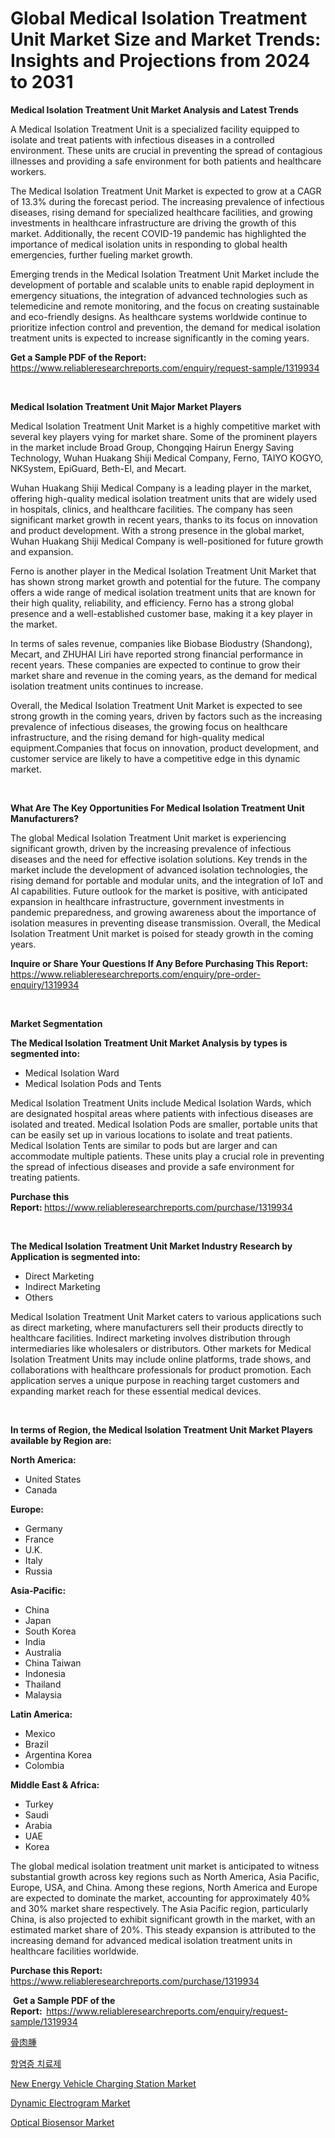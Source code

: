 <p><h1>Global Medical Isolation Treatment Unit Market Size and Market Trends: Insights and Projections from 2024 to 2031</h1></p><p><strong>Medical Isolation Treatment Unit Market Analysis and Latest Trends</strong></p>
<p><p>A Medical Isolation Treatment Unit is a specialized facility equipped to isolate and treat patients with infectious diseases in a controlled environment. These units are crucial in preventing the spread of contagious illnesses and providing a safe environment for both patients and healthcare workers.</p><p>The Medical Isolation Treatment Unit Market is expected to grow at a CAGR of 13.3% during the forecast period. The increasing prevalence of infectious diseases, rising demand for specialized healthcare facilities, and growing investments in healthcare infrastructure are driving the growth of this market. Additionally, the recent COVID-19 pandemic has highlighted the importance of medical isolation units in responding to global health emergencies, further fueling market growth.</p><p>Emerging trends in the Medical Isolation Treatment Unit Market include the development of portable and scalable units to enable rapid deployment in emergency situations, the integration of advanced technologies such as telemedicine and remote monitoring, and the focus on creating sustainable and eco-friendly designs. As healthcare systems worldwide continue to prioritize infection control and prevention, the demand for medical isolation treatment units is expected to increase significantly in the coming years.</p></p>
<p><strong>Get a Sample PDF of the Report:&nbsp;</strong> <a href="https://www.reliableresearchreports.com/enquiry/request-sample/1319934">https://www.reliableresearchreports.com/enquiry/request-sample/1319934</a></p>
<p>&nbsp;</p>
<p><strong>Medical Isolation Treatment Unit Major Market Players</strong></p>
<p><p>Medical Isolation Treatment Unit Market is a highly competitive market with several key players vying for market share. Some of the prominent players in the market include Broad Group, Chongqing Hairun Energy Saving Technology, Wuhan Huakang Shiji Medical Company, Ferno, TAIYO KOGYO, NKSystem, EpiGuard, Beth-El, and Mecart.</p><p>Wuhan Huakang Shiji Medical Company is a leading player in the market, offering high-quality medical isolation treatment units that are widely used in hospitals, clinics, and healthcare facilities. The company has seen significant market growth in recent years, thanks to its focus on innovation and product development. With a strong presence in the global market, Wuhan Huakang Shiji Medical Company is well-positioned for future growth and expansion.</p><p>Ferno is another player in the Medical Isolation Treatment Unit Market that has shown strong market growth and potential for the future. The company offers a wide range of medical isolation treatment units that are known for their high quality, reliability, and efficiency. Ferno has a strong global presence and a well-established customer base, making it a key player in the market.</p><p>In terms of sales revenue, companies like Biobase Biodustry (Shandong), Mecart, and ZHUHAI Liri have reported strong financial performance in recent years. These companies are expected to continue to grow their market share and revenue in the coming years, as the demand for medical isolation treatment units continues to increase.</p><p>Overall, the Medical Isolation Treatment Unit Market is expected to see strong growth in the coming years, driven by factors such as the increasing prevalence of infectious diseases, the growing focus on healthcare infrastructure, and the rising demand for high-quality medical equipment.Companies that focus on innovation, product development, and customer service are likely to have a competitive edge in this dynamic market.</p></p>
<p>&nbsp;</p>
<p><strong>What Are The Key Opportunities For Medical Isolation Treatment Unit Manufacturers?</strong></p>
<p><p>The global Medical Isolation Treatment Unit market is experiencing significant growth, driven by the increasing prevalence of infectious diseases and the need for effective isolation solutions. Key trends in the market include the development of advanced isolation technologies, the rising demand for portable and modular units, and the integration of IoT and AI capabilities. Future outlook for the market is positive, with anticipated expansion in healthcare infrastructure, government investments in pandemic preparedness, and growing awareness about the importance of isolation measures in preventing disease transmission. Overall, the Medical Isolation Treatment Unit market is poised for steady growth in the coming years.</p></p>
<p><strong>Inquire or Share Your Questions If Any Before Purchasing This Report:</strong> <a href="https://www.reliableresearchreports.com/enquiry/pre-order-enquiry/1319934">https://www.reliableresearchreports.com/enquiry/pre-order-enquiry/1319934</a></p>
<p>&nbsp;</p>
<p><strong>Market Segmentation</strong></p>
<p><strong>The Medical Isolation Treatment Unit Market Analysis by types is segmented into:</strong></p>
<p><ul><li>Medical Isolation Ward</li><li>Medical Isolation Pods and Tents</li></ul></p>
<p><p>Medical Isolation Treatment Units include Medical Isolation Wards, which are designated hospital areas where patients with infectious diseases are isolated and treated. Medical Isolation Pods are smaller, portable units that can be easily set up in various locations to isolate and treat patients. Medical Isolation Tents are similar to pods but are larger and can accommodate multiple patients. These units play a crucial role in preventing the spread of infectious diseases and provide a safe environment for treating patients.</p></p>
<p><strong>Purchase this Report:&nbsp;</strong><a href="https://www.reliableresearchreports.com/purchase/1319934">https://www.reliableresearchreports.com/purchase/1319934</a></p>
<p>&nbsp;</p>
<p><strong>The Medical Isolation Treatment Unit Market Industry Research by Application is segmented into:</strong></p>
<p><ul><li>Direct Marketing</li><li>Indirect Marketing</li><li>Others</li></ul></p>
<p><p>Medical Isolation Treatment Unit Market caters to various applications such as direct marketing, where manufacturers sell their products directly to healthcare facilities. Indirect marketing involves distribution through intermediaries like wholesalers or distributors. Other markets for Medical Isolation Treatment Units may include online platforms, trade shows, and collaborations with healthcare professionals for product promotion. Each application serves a unique purpose in reaching target customers and expanding market reach for these essential medical devices.</p></p>
<p>&nbsp;</p>
<p><strong>In terms of Region, the Medical Isolation Treatment Unit Market Players available by Region are:</strong></p>
<p>
    <p> <strong> North America: </strong>
        <ul>
            <li>United States</li>
            <li>Canada</li>
        </ul>
        </p> 
    <p> <strong> Europe: </strong>
        <ul>
            <li>Germany</li>
            <li>France</li>
            <li>U.K.</li>
            <li>Italy</li>
            <li>Russia</li>
        </ul>
        </p> 
    <p> <strong> Asia-Pacific: </strong>
        <ul>
            <li>China</li>
            <li>Japan</li>
            <li>South Korea</li>
            <li>India</li>
            <li>Australia</li>
            <li>China Taiwan</li>
            <li>Indonesia</li>
            <li>Thailand</li>
            <li>Malaysia</li>
        </ul>
        </p> 
    <p> <strong> Latin America: </strong>
        <ul>
            <li>Mexico</li>
            <li>Brazil</li>
            <li>Argentina Korea</li>
            <li>Colombia</li>
        </ul>
        </p> 
    <p> <strong> Middle East & Africa: </strong>
        <ul>
            <li>Turkey</li>
            <li>Saudi</li>
            <li>Arabia</li>
            <li>UAE</li>
            <li>Korea</li>
        </ul>
    </p>
    </p>
<p><p>The global medical isolation treatment unit market is anticipated to witness substantial growth across key regions such as North America, Asia Pacific, Europe, USA, and China. Among these regions, North America and Europe are expected to dominate the market, accounting for approximately 40% and 30% market share respectively. The Asia Pacific region, particularly China, is also projected to exhibit significant growth in the market, with an estimated market share of 20%. This steady expansion is attributed to the increasing demand for advanced medical isolation treatment units in healthcare facilities worldwide.</p></p>
<p><strong>Purchase this Report: </strong><a href="https://www.reliableresearchreports.com/purchase/1319934">https://www.reliableresearchreports.com/purchase/1319934</a></p>
<p>&nbsp;<strong>Get a Sample PDF of the Report:&nbsp;&nbsp;</strong><a href="https://www.reliableresearchreports.com/enquiry/request-sample/1319934">https://www.reliableresearchreports.com/enquiry/request-sample/1319934</a></p>
<p><strong></strong></p>
<p><p><a href="https://medium.com/@chandlermcclure1949/%E5%A4%A7%E8%85%BF%E9%AA%A8%E8%82%89%E8%85%AB%E3%81%AE%E5%B8%82%E5%A0%B4%E5%8B%95%E5%90%91%E3%81%A8%E5%B8%82%E5%A0%B4%E5%88%86%E6%9E%90%E3%81%AF-2024%E5%B9%B4%E3%81%8B%E3%82%892031%E5%B9%B4%E3%81%AE%E6%9C%9F%E9%96%93%E3%81%AB%E4%BA%88%E6%B8%AC%E3%81%95%E3%82%8C%E3%81%A6%E3%81%84%E3%81%BE%E3%81%99-2262d0f8d0b1">骨肉腫</a></p><p><a href="https://medium.com/@dimitrishawkinswaynenp91rgz/%ED%95%AD%EC%97%BC%EC%A6%9D-%EC%B9%98%EB%A3%8C-%EC%8B%9C%EC%9E%A5-%EC%A7%80%ED%91%9C-%ED%95%B4%EC%84%9D-%EC%8B%9C%EC%9E%A5-%EC%A0%90%EC%9C%A0%EC%9C%A8-%ED%8A%B8%EB%A0%8C%EB%93%9C-%EB%B0%8F-%EC%84%B1%EC%9E%A5-%EC%96%91%EC%83%81-ca55cbe75ada">항염증 치료제</a></p><p><a href="https://view.publitas.com/reportprime-1/insights-into-new-energy-vehicle-charging-station-market-size-analysing-market-share-trends-and-growth-from-2024-to-2031/">New Energy Vehicle Charging Station Market</a></p><p><a href="https://copper-carbon-84f.notion.site/Dynamic-Electrogram-Market-Size-Furnishes-Valuable-Information-Encompassing-Market-Share-Market-Tre-faac871d106a454d8e395ff9e6d53658">Dynamic Electrogram Market</a></p><p><a href="https://cedar-agate-3da.notion.site/Optical-Biosensor-Market-Offer-Valuable-Insights-into-Market-Size-Market-Share-Market-Trends-and--a3aa461fffa0453b8991173981a14613">Optical Biosensor Market</a></p></p>